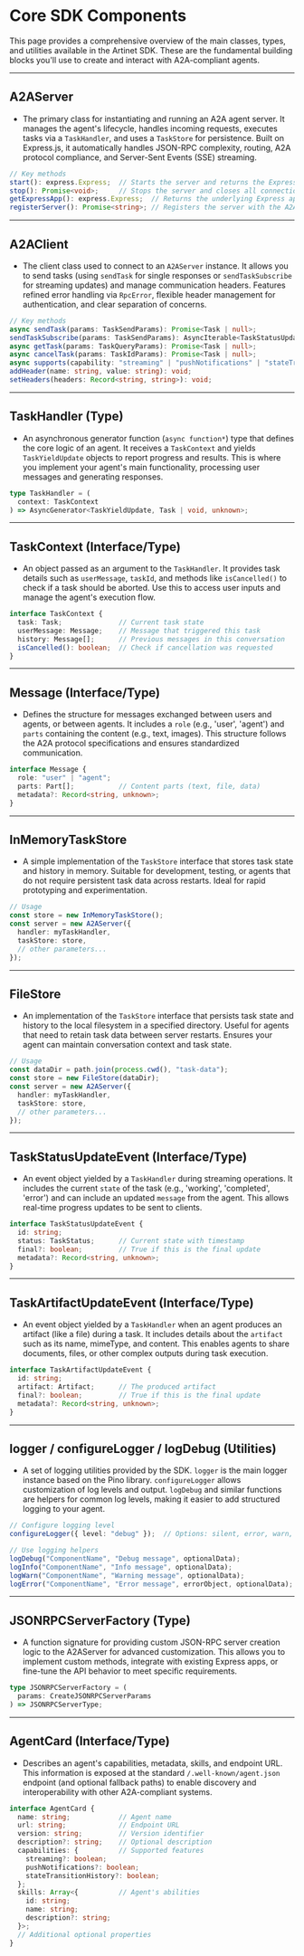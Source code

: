 # Core SDK Components

This page provides a comprehensive overview of the main classes, types, and utilities available in the Artinet SDK. These are the fundamental building blocks you'll use to create and interact with A2A-compliant agents.

---

## A2AServer

* The primary class for instantiating and running an A2A agent server. It manages the agent's lifecycle, handles incoming requests, executes tasks via a `TaskHandler`, and uses a `TaskStore` for persistence. Built on Express.js, it automatically handles JSON-RPC complexity, routing, A2A protocol compliance, and Server-Sent Events (SSE) streaming.

```typescript
// Key methods
start(): express.Express;  // Starts the server and returns the Express app
stop(): Promise<void>;     // Stops the server and closes all connections
getExpressApp(): express.Express;  // Returns the underlying Express app for customization
registerServer(): Promise<string>; // Registers the server with the A2A registry
```

---

## A2AClient

* The client class used to connect to an `A2AServer` instance. It allows you to send tasks (using `sendTask` for single responses or `sendTaskSubscribe` for streaming updates) and manage communication headers. Features refined error handling via `RpcError`, flexible header management for authentication, and clear separation of concerns.

```typescript
// Key methods
async sendTask(params: TaskSendParams): Promise<Task | null>;
sendTaskSubscribe(params: TaskSendParams): AsyncIterable<TaskStatusUpdateEvent | TaskArtifactUpdateEvent>;
async getTask(params: TaskQueryParams): Promise<Task | null>;
async cancelTask(params: TaskIdParams): Promise<Task | null>;
async supports(capability: "streaming" | "pushNotifications" | "stateTransitionHistory"): Promise<boolean>;
addHeader(name: string, value: string): void;
setHeaders(headers: Record<string, string>): void;
```

---

## TaskHandler (Type)

* An asynchronous generator function (`async function*`) type that defines the core logic of an agent. It receives a `TaskContext` and yields `TaskYieldUpdate` objects to report progress and results. This is where you implement your agent's main functionality, processing user messages and generating responses.

```typescript
type TaskHandler = (
  context: TaskContext
) => AsyncGenerator<TaskYieldUpdate, Task | void, unknown>;
```

---

## TaskContext (Interface/Type)

* An object passed as an argument to the `TaskHandler`. It provides task details such as `userMessage`, `taskId`, and methods like `isCancelled()` to check if a task should be aborted. Use this to access user inputs and manage the agent's execution flow.

```typescript
interface TaskContext {
  task: Task;              // Current task state
  userMessage: Message;    // Message that triggered this task
  history: Message[];      // Previous messages in this conversation
  isCancelled(): boolean;  // Check if cancellation was requested
}
```

---

## Message (Interface/Type)

* Defines the structure for messages exchanged between users and agents, or between agents. It includes a `role` (e.g., 'user', 'agent') and `parts` containing the content (e.g., text, images). This structure follows the A2A protocol specifications and ensures standardized communication.

```typescript
interface Message {
  role: "user" | "agent";
  parts: Part[];           // Content parts (text, file, data)
  metadata?: Record<string, unknown>;
}
```

---

## InMemoryTaskStore

* A simple implementation of the `TaskStore` interface that stores task state and history in memory. Suitable for development, testing, or agents that do not require persistent task data across restarts. Ideal for rapid prototyping and experimentation.

```typescript
// Usage
const store = new InMemoryTaskStore();
const server = new A2AServer({
  handler: myTaskHandler,
  taskStore: store,
  // other parameters...
});
```

---

## FileStore

* An implementation of the `TaskStore` interface that persists task state and history to the local filesystem in a specified directory. Useful for agents that need to retain task data between server restarts. Ensures your agent can maintain conversation context and task state.

```typescript
// Usage
const dataDir = path.join(process.cwd(), "task-data");
const store = new FileStore(dataDir);
const server = new A2AServer({
  handler: myTaskHandler,
  taskStore: store,
  // other parameters...
});
```

---

## TaskStatusUpdateEvent (Interface/Type)

* An event object yielded by a `TaskHandler` during streaming operations. It includes the current `state` of the task (e.g., 'working', 'completed', 'error') and can include an updated `message` from the agent. This allows real-time progress updates to be sent to clients.

```typescript
interface TaskStatusUpdateEvent {
  id: string;
  status: TaskStatus;      // Current state with timestamp
  final?: boolean;         // True if this is the final update
  metadata?: Record<string, unknown>;
}
```

---

## TaskArtifactUpdateEvent (Interface/Type)

* An event object yielded by a `TaskHandler` when an agent produces an artifact (like a file) during a task. It includes details about the `artifact` such as its name, mimeType, and content. This enables agents to share documents, files, or other complex outputs during task execution.

```typescript
interface TaskArtifactUpdateEvent {
  id: string;
  artifact: Artifact;      // The produced artifact
  final?: boolean;         // True if this is the final update
  metadata?: Record<string, unknown>;
}
```

---

## logger / configureLogger / logDebug (Utilities)

* A set of logging utilities provided by the SDK. `logger` is the main logger instance based on the Pino library. `configureLogger` allows customization of log levels and output. `logDebug` and similar functions are helpers for common log levels, making it easier to add structured logging to your agent.

```typescript
// Configure logging level
configureLogger({ level: "debug" });  // Options: silent, error, warn, info, debug, trace

// Use logging helpers
logDebug("ComponentName", "Debug message", optionalData);
logInfo("ComponentName", "Info message", optionalData);
logWarn("ComponentName", "Warning message", optionalData);
logError("ComponentName", "Error message", errorObject, optionalData);
```

---

## JSONRPCServerFactory (Type)

* A function signature for providing custom JSON-RPC server creation logic to the A2AServer for advanced customization. This allows you to implement custom methods, integrate with existing Express apps, or fine-tune the API behavior to meet specific requirements.

```typescript
type JSONRPCServerFactory = (
  params: CreateJSONRPCServerParams
) => JSONRPCServerType;
```

---

## AgentCard (Interface/Type)

* Describes an agent's capabilities, metadata, skills, and endpoint URL. This information is exposed at the standard `/.well-known/agent.json` endpoint (and optional fallback paths) to enable discovery and interoperability with other A2A-compliant systems.

```typescript
interface AgentCard {
  name: string;            // Agent name
  url: string;             // Endpoint URL
  version: string;         // Version identifier
  description?: string;    // Optional description
  capabilities: {          // Supported features
    streaming?: boolean;
    pushNotifications?: boolean;
    stateTransitionHistory?: boolean;
  };
  skills: Array<{          // Agent's abilities
    id: string;
    name: string;
    description?: string;
  }>;
  // Additional optional properties
}
```